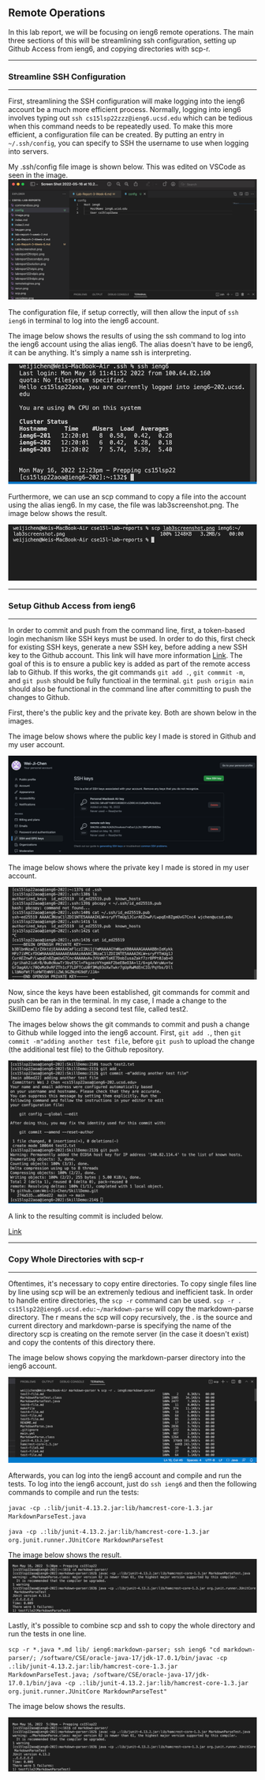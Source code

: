 ## **Remote Operations** 

In this lab report, we will be focusing on ieng6 remote operations. The main three sections of this will be streamlining ssh configuration, setting up Github Access from ieng6, and copying directories with scp-r. 

-----
### **Streamline SSH Configuration** 
-----
First, streamlining the SSH configuration will make logging into the ieng6 account be a much more efficient process. Normally, logging into ieng6 involves typing out `ssh cs15lsp22zzz@ieng6.ucsd.edu`
which can be tedious when this command needs to be repeatedly used. To make this more efficient, a configuration file can be created. By putting an entry in `~/.ssh/config`, you can specify to SSH the username to use when logging into servers.

My .ssh/config file image is shown below. This was edited on VSCode as seen in the image. 
![Image](configpic.png)

The configuration file, if setup correctly, will then allow the input of `ssh ieng6` in terminal to log into the ieng6 account. 

The image below shows the results of using the ssh command to log into the ieng6 account using the alias ieng6. The alias doesn't have to be ieng6, it can be anything. It's simply a name ssh is interpreting.

![image](ieng6login.png)


Furthermore, we can use an scp command to copy a file into the account using the alias ieng6. In my case, the file was lab3screenshot.png. The image below shows the result. 

![image](scptocopy.png)

-----
### **Setup Github Access from ieng6** 
-----

In order to commit and push from the command line, first, a token-based login mechanism like SSH keys must be used. In order to do this, first check for existing SSH keys, generate a new SSH key, before adding a new SSH key to the Github account. This link will have more information [Link](https://docs.github.com/en/authentication/connecting-to-github-with-ssh/adding-a-new-ssh-key-to-your-github-account). 
The goal of this is to ensure a public key is added as part of the remote access lab to Github. If this works, the git commands `git add .`, `git commmit -m`, and `git push` should be fully functioal in the terminal. `git push origin main` should also be functional in the command line after committing to push the changes to Github.

First, there's the public key and the private key. Both are shown below in the images.

The image below shows where the public key I made is stored in Github and my user account. 

![image](publickey.png)

The image below shows where the private key I made is stored in my user account. 

![image](privatekey.png)

Now, since the keys have been established, git commands for commit and push can be ran in the terminal. In my case, I made a change to the SkillDemo file by adding a second test file, called test2. 

The images below shows the git commands to commit and push a change to Github while logged into the ieng6 account. First, `git add .`, then `git commit -m"adding another test file`, before `git push` to upload the change (the additional test file) to the Github repository.

![image](lab3lastpic.png)

A link to the resulting commit is included below. 

[Link](https://github.com/Wei-Ji-Chen/SkillDemo/commit/a86ed220191fb9f21a112e9cffb1bd6d9db9bb67)

-----
### **Copy Whole Directories with scp-r** 
-----
Oftentimes, it's necessary to copy entire directories. To copy single files line by line using scp will be an extremenly tedious and inefficient task. In order to handle entire directories, the `scp -r` command can be used. `scp -r . cs15lsp22@ieng6.ucsd.edu:~/markdown-parse` will copy the markdown-parse directory. The r means the scp will copy recursively, the . is the source and current directory and markdown-parse is specifying the name of the directory scp is creating on the remote server (in the case it doesn't exist) and copy the contents of this directory there. 

The image below shows copying the markdown-parser directory into the ieng6 account. 

![image](markdownparsepic.png)

Afterwards, you can log into the ieng6 account and compile and run the tests. To log into the ieng6 account, just do `ssh ieng6` and then the following commands to compile and run the tests: 

`javac -cp .:lib/junit-4.13.2.jar:lib/hamcrest-core-1.3.jar MarkdownParseTest.java`

`java -cp .:lib/junit-4.13.2.jar:lib/hamcrest-core-1.3.jar org.junit.runner.JUnitCore MarkdownParseTest`

The image below shows the result.
![image](markdownparserun.png)


Lastly, it's possible to combine scp and ssh to copy the whole directory and run the tests in one line.

`scp -r *.java *.md lib/ ieng6:markdown-parser; ssh ieng6 "cd markdown-parser/; /software/CSE/oracle-java-17/jdk-17.0.1/bin/javac -cp .:lib/junit-4.13.2.jar:lib/hamcrest-core-1.3.jar MarkdownParseTest.java; /software/CSE/oracle-java-17/jdk-17.0.1/bin/java -cp .:lib/junit-4.13.2.jar:lib/hamcrest-core-1.3.jar org.junit.runner.JUnitCore MarkdownParseTest"`


 The image below shows the results.

![image](markdownparserun.png)


